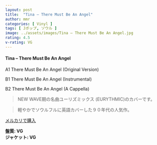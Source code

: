 ```yaml
---
layout: post
title:  "Tina – There Must Be An Angel"
author: mmr
categories: [ Vinyl ]
tags: [ Jポップ, ソウル ]
image: ../assets/images/Tina – There Must Be An Angel.jpg
rating: 4.5
v-rating: VG
---
```


#### Tina – There Must Be An Angel

A1  There Must Be An Angel (Original Version)

B1  There Must Be An Angel (Instrumental)

B2  There Must Be An Angel (A Cappella)

> NEW WAVE期の名曲ユーリズミックス (EURYTHMIC)のカバーです。

> 軽やかでソウルフルに英語カバーした９０年代の人気作。

[メルカリで購入](https://jp.mercari.com/item/m20772595630)


<div class="mt-4 mb-4 d-flex align-items-center">
<strong class="mr-1">盤質: VG</strong>
</div>
<div class="mt-4 mb-4 d-flex align-items-center">
<strong class="mr-1">ジャケット: VG</strong>
</div>